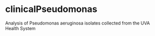 # clinicalPseudomonas
Analysis of Pseudomonas aeruginosa isolates collected from the UVA Health System
